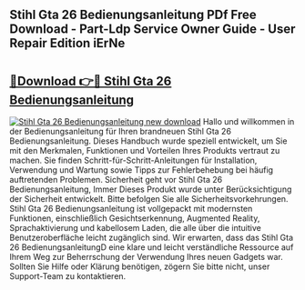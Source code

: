 ## Stihl Gta 26 Bedienungsanleitung PDf Free Download - Part-Ldp Service Owner Guide - User Repair Edition iErNe

# <h2><a href="http://df219b.blite.top/?on=Stihl+Gta+26+Bedienungsanleitung">🔗Download 👉🔴 Stihl Gta 26 Bedienungsanleitung</a></h2>

[![Stihl Gta 26 Bedienungsanleitung new download](https://i.imgur.com/lujVjoI.png)](http://df219b.blite.top/?on=Stihl+Gta+26+Bedienungsanleitung)
Hallo und willkommen in der Bedienungsanleitung für Ihren brandneuen Stihl Gta 26 Bedienungsanleitung. Dieses Handbuch wurde speziell entwickelt, um Sie mit den Merkmalen, Funktionen und Vorteilen Ihres Produkts vertraut zu machen. Sie finden Schritt-für-Schritt-Anleitungen für Installation, Verwendung und Wartung sowie Tipps zur Fehlerbehebung bei häufig auftretenden Problemen. Sicherheit geht vor Stihl Gta 26 Bedienungsanleitung, Immer Dieses Produkt wurde unter Berücksichtigung der Sicherheit entwickelt. Bitte befolgen Sie alle Sicherheitsvorkehrungen. Stihl Gta 26 Bedienungsanleitung ist vollgepackt mit modernsten Funktionen, einschließlich Gesichtserkennung, Augmented Reality, Sprachaktivierung und kabellosem Laden, die alle über die intuitive Benutzeroberfläche leicht zugänglich sind. Wir erwarten, dass das Stihl Gta 26 BedienungsanleitungD eine klare und leicht verständliche Ressource auf Ihrem Weg zur Beherrschung der Verwendung Ihres neuen Gadgets war. Sollten Sie Hilfe oder Klärung benötigen, zögern Sie bitte nicht, unser Support-Team zu kontaktieren.

